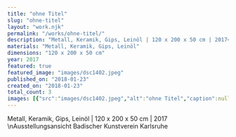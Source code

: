 ```yaml
---
title: "ohne Titel"
slug: "ohne-titel"
layout: "work.njk"
permalink: "/works/ohne-titel/"
description: "Metall, Keramik, Gips, Leinöl | 120 x 200 x 50 cm | 2017<br>\\nAusstellungsansicht Badischer Kunstverein Karlsruhe"
materials: "Metall, Keramik, Gips, Leinöl"
dimensions: "120 x 200 x 50 cm"
year: 2017
featured: true
featured_image: "images/dsc1402.jpeg"
published_on: "2018-01-23"
created_on: "2018-01-23"
total_count: 3
images: [{"src":"images/dsc1402.jpeg","alt":"ohne Titel","caption":null,"order":2},{"src":"images/dsc1394.jpeg","alt":"ohne Titel","caption":null,"order":3},{"src":"images/dsc1400.jpeg","alt":"ohne Titel","caption":null,"order":4}]
---
```


Metall, Keramik, Gips, Leinöl | 120 x 200 x 50 cm | 2017<br>\nAusstellungsansicht Badischer Kunstverein Karlsruhe